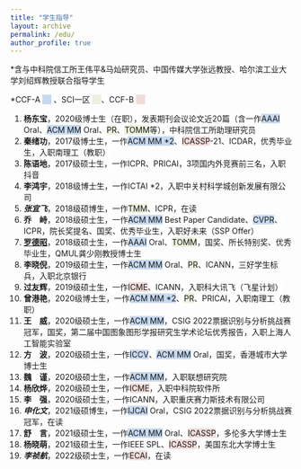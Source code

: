 ```yaml
---
title: "学生指导"
layout: archive
permalink: /edu/
author_profile: true
---
```


<div class="mi-box">
 <div class="mib-c ">
  <p>*含与中科院信工所王伟平&马灿<span style="white-space: normal;">研究员</span>、中国传媒大学张远教授、哈尔滨工业大学刘绍辉教授联合指导学生</p>
  <p>
   <span style="background-color: rgb(255, 255, 255);">*CCF-A&nbsp;</span><span style="background-color: rgb(198, 217, 240);">&nbsp; &nbsp;&nbsp;</span>
   <span style="background-color: rgb(255, 255, 255);"><span style="text-wrap: wrap;">、SCI一区&nbsp;</span><span style="text-wrap: wrap; background-color: rgb(235, 241, 221);">&nbsp; &nbsp;&nbsp;</span>、CCF-B&nbsp;</span><span style="background-color: rgb(242, 220, 219);">&nbsp; &nbsp;&nbsp;</span></p><p>    
   </p>
  <p>
   <a href="https://shownx.github.io/" target="_blank" _href="https://shownx.github.io/"></a></p><ol><a href="https://shownx.github.io/" target="_blank" _href="https://shownx.github.io/"></a>
    <li>
     <span style="background-color: rgb(255, 255, 255);"><strong style="">杨东宝</strong>，2020级博士生（在职），发表期刊会议论文近20篇（含一作</span><span style="background-color: rgb(198, 217, 240);">AAAI</span><span style="background-color: rgb(255, 255, 255);"> Oral、</span><span style="background-color: rgb(198, 217, 240);">ACM MM</span><span style="background-color: rgb(255, 255, 255);">&nbsp;Oral<span style="text-wrap: wrap;">、</span></span><span style="background-color: rgb(235, 241, 221);">PR</span><span style="background-color: rgb(255, 255, 255);">、</span><span style="background-color: rgb(235, 241, 221);">TOMM</span><span style="background-color: rgb(255, 255, 255);">等），中科院信工所助理研究员<a href="https://shownx.github.io/" target="_blank" _href="https://shownx.github.io/"></a></span>
    </li>
    <li>
     <span style="background-color: rgb(255, 255, 255);"><strong>秦绪功</strong>，2017级博士生，一作</span><span style="background-color: rgb(198, 217, 240);">ACM MM *2</span><span style="background-color: rgb(255, 255, 255);">、</span><span style="background-color: rgb(242, 220, 219);">ICASSP</span><span style="background-color: rgb(255, 255, 255);">-21、ICDAR，优秀毕业生，入职南理工（教职）</span>
    </li>
    <li>
     <span style="background-color: rgb(255, 255, 255);"><strong>陈语地</strong>，2017级硕士生<span style="white-space: normal;">，一作ICPR、PRICAI，3项国内外竞赛前三名</span>，入职抖音</span>
    </li>
    <li>
     <strong>李鸿宇</strong>，2018级博士生，一作ICTAI *2，入职中关村科学城创新发展有限公司
    </li>
    <li>
     <strong><em>张宜飞</em></strong>，2018级硕博生，一作<span style="background-color: rgb(235, 241, 221);">TMM</span><span style="background-color: rgb(255, 255, 255);"></span>、ICPR，在读
    </li>
    <li>
     <strong style="background-color: rgb(255, 255, 255);">乔</strong><span style="background-color: rgb(255, 255, 255);color:#ffffff">一</span><strong style="background-color: rgb(255, 255, 255);">峙</strong><span style="background-color: rgb(255, 255, 255);">，2018级硕士生</span><span style="white-space: normal;"><span style="background-color: rgb(255, 255, 255);">，一作</span><span style="background-color: rgb(198, 217, 240);">ACM MM</span><span style="background-color: rgb(255, 255, 255);"> Best Paper Candidate、</span><span style="background-color: rgb(198, 217, 240);">CVPR</span><span style="background-color: rgb(255, 255, 255);">、ICPR</span></span><span style="background-color: rgb(255, 255, 255);">，院长奖提名、国奖、优秀毕业生，入职好未来（SSP Offer）</span>
    </li>
    <li>
     <a href="https://luodezhao.github.io/" target="_blank" style="background-color: rgb(255, 255, 255);" _href="https://luodezhao.github.io/"><strong>罗德昭</strong></a><span style="background-color: rgb(255, 255, 255);">，2018级硕士生</span><span style="white-space: normal;"><span style="background-color: rgb(255, 255, 255);">，一作</span><span style="background-color: rgb(198, 217, 240);">AAAI</span><span style="background-color: rgb(255, 255, 255);"> Oral、</span><span style="background-color: rgb(235, 241, 221);">TOMM</span><span style="background-color: rgb(255, 255, 255);"></span></span><span style="background-color: rgb(255, 255, 255);">，国奖、所长特别奖、优秀毕业生，QMUL龚少刚教授博士生</span>
    </li>
    <li>
     <strong>李晓倪</strong>，2019级硕士生，一作<span style="background-color: rgb(198, 217, 240);">ACM MM</span> Oral、<span style="background-color: rgb(235, 241, 221);">PR</span>、ICANN，三好学生标兵，入职北京银行
    </li>
    <li>
     <span style="background-color: rgb(255, 255, 255);"><strong>过友辉</strong>，2019级硕士生，一作</span><span style="background-color: rgb(242, 220, 219);">ICME</span><span style="background-color: rgb(255, 255, 255);">、ICANN，入职科大讯飞（飞星计划<span style="white-space: normal;">）</span></span></li>
     <li>
     <strong>曾港艳</strong>，2020级博士生，一作<span style="background-color: rgb(198, 217, 240);">ACM MM *2</span>、<span style="background-color: rgb(235, 241, 221);">PR</span>、PRICAI，入职南理工（<span style="text-wrap: wrap;">教职</span>）
    </li>
    <li><strong style="">王</strong><span style="color: rgb(255, 255, 255); text-wrap: wrap;">一</span><strong style="">威</strong>，2020级硕士生，一作<span style="background-color: rgb(198, 217, 240);">ACM MM</span>，CSIG 2022票据识别与分析挑战赛冠军，国奖，第二届中国图象图形学报研究生学术论坛优秀报告，入职上海人工智能实验室
    </li>
    <li>
     <strong style="">方</strong><span style="white-space: normal;"><span style="white-space: normal;"><span style="color: rgb(255, 255, 255); text-wrap: wrap;">一</span></span></span><strong style="">波</strong>，<span style="white-space: normal;">2020级硕士生，一作<span style="background-color: rgb(198, 217, 240);">ICCV</span>、<span style="background-color: rgb(198, 217, 240);">ACM MM</span> Oral，国奖，香港城市大学博士生</span></li><li><span style="white-space: normal;"><strong style="">魏</strong><span style="white-space: normal;"><span style="white-space: normal;"><span style="color: rgb(255, 255, 255); text-wrap: wrap;">一</span></span></span><strong style="">谨</strong>，<span style="white-space: normal;">2020级硕士生，一作<span style="background-color: rgb(198, 217, 240);">ACM MM</span>，入职联想研究院</span></span>
    </li>
    <li>
     <span style="white-space: normal;"><span style="white-space: normal;"><strong>杨欣烨</strong>，2020级硕士生，一作<span style="background-color: rgb(242, 220, 219);">ICME</span>，入职中科院软件所</span></span>
    </li>
    <li>
     <span style="white-space: normal;"><span style="white-space: normal;"><strong style="">李<span style="white-space: normal;"><span style="color: rgb(255, 255, 255); text-wrap: wrap;">一</span></span></strong><strong style="">强</strong>，2020级硕士生，一作ICANN，入职重庆赛力斯技术有限公司</span></span></li><li><strong style=""><em>申化文</em></strong>，2021级硕博生，一作<span style="background-color: rgb(198, 217, 240);">IJCAI</span> Oral，<span style="white-space: normal;">CSIG 2022票据识别与分析挑战赛冠军，在读</span>
    </li>
    <li>
     <span style="white-space: normal;"><strong>舒<span style="color: rgb(255, 255, 255); text-wrap: wrap;">一</span>言</strong>，2021级硕士生，一作<span style="background-color: rgb(198, 217, 240);">ACM MM</span> Oral、<span style="background-color: rgb(242, 220, 219);">ICASSP</span>，多伦多大学博士生</span>
    </li> 
    <li>
     <strong>杨晓萌</strong>，2021级硕士生，一作IEEE SPL、<span style="background-color: rgb(242, 220, 219);">ICASSP</span>，美国东北大学博士生
    </li>
    <li>
     <strong><em>李祯航</em></strong>，2022级硕士生，一作<span style="background-color: rgb(242, 220, 219);">ECAI</span>，在读
    </li>
   </ol>
 </div>
</div>
